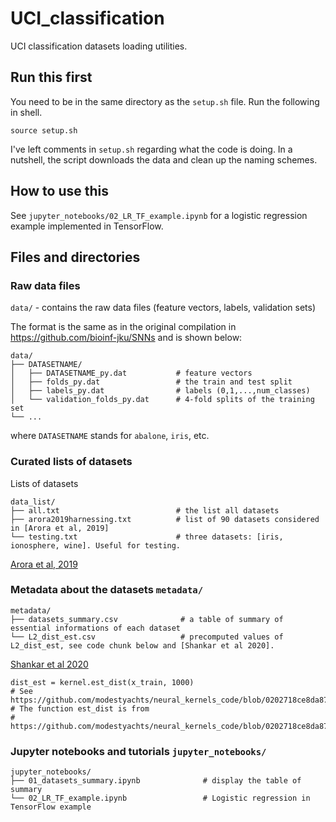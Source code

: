 # UCI_classification

UCI classification datasets loading utilities.

## Run this first

You need to be in the same directory as the `setup.sh` file. Run the following in shell.

```
source setup.sh
```

I've left comments in `setup.sh` regarding what the code is doing. In a nutshell, the script downloads the data and clean up the naming schemes.


## How to use this

See `jupyter_notebooks/02_LR_TF_example.ipynb` for a logistic regression example implemented in TensorFlow.


## Files and directories


### Raw data files

`data/` - contains the raw data files (feature vectors, labels, validation sets)

The format is the same as in the original compilation in https://github.com/bioinf-jku/SNNs and is shown below:

```
data/
├── DATASETNAME/
│   ├── DATASETNAME_py.dat           # feature vectors
│   ├── folds_py.dat                 # the train and test split
│   ├── labels_py.dat                # labels (0,1,...,num_classes)
│   └── validation_folds_py.dat      # 4-fold splits of the training set
└── ...
```

where `DATASETNAME` stands for `abalone`, `iris`, etc.

### Curated lists of datasets

Lists of datasets

```
data_list/
├── all.txt                          # the list all datasets
├── arora2019harnessing.txt          # list of 90 datasets considered in [Arora et al, 2019]
└── testing.txt                      # three datasets: [iris, ionosphere, wine]. Useful for testing.
```

[Arora et al, 2019](https://arxiv.org/abs/1910.01663)


### Metadata about the datasets `metadata/`

```
metadata/
├── datasets_summary.csv              # a table of summary of essential informations of each dataset
└── L2_dist_est.csv                   # precomputed values of L2_dist_est, see code chunk below and [Shankar et al 2020].
```    

[Shankar et al 2020](http://proceedings.mlr.press/v119/shankar20a/shankar20a.pdf)

```
dist_est = kernel.est_dist(x_train, 1000)
# See https://github.com/modestyachts/neural_kernels_code/blob/0202718ce8da87f7c1682a6fd87f0caeeaba0859/UCI/UCI.py#L80
# The function est_dist is from 
# https://github.com/modestyachts/neural_kernels_code/blob/0202718ce8da87f7c1682a6fd87f0caeeaba0859/UCI/kernel.py
```

### Jupyter notebooks and tutorials `jupyter_notebooks/`


```
jupyter_notebooks/
├── 01_datasets_summary.ipynb              # display the table of summary
└── 02_LR_TF_example.ipynb                 # Logistic regression in TensorFlow example
```
